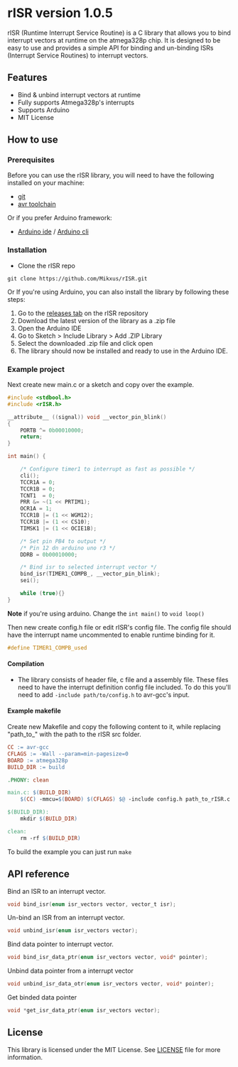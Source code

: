 # rISR version 1.0.5

rISR (Runtime Interrupt Service Routine) is a C library that allows you to bind interrupt vectors at runtime on the atmega328p chip. It is designed to be easy to use and provides a simple API for binding and un-binding ISRs (Interrupt Service Routines) to interrupt vectors.

## Features
- Bind & unbind interrupt vectors at runtime
- Fully supports Atmega328p's interrupts
- Supports Arduino
- MIT License

## How to use
### Prerequisites
Before you can use the rISR library, you will need to have the following installed on your machine:
- [git](https://scm.com)
- [avr toolchain](https://www.microchip.com/en-us/tools-resources/develop/microchip-studio/gcc-compilers)

Or if you prefer Arduino framework:

- [Arduino ide](https://www.arduino.cc/en/software) / [Arduino cli](https://arduino.github.io/arduino-cli/latest/#installation)

### Installation
- Clone the rISR repo
```
git clone https://github.com/Mikxus/rISR.git
```

Or If you're using Arduino, you can also install the library by following these steps:

1. Go to the [releases tab](https://github.com/Mikxus/rISR/releases) on the rISR repository
2. Download the latest version of the library as a .zip file
3. Open the Arduino IDE
4. Go to Sketch > Include Library > Add .ZIP Library
5. Select the downloaded .zip file and click open
6. The library should now be installed and ready to use in the Arduino IDE.

### Example project
Next create new main.c or a sketch and copy over the example.
```C
#include <stdbool.h>
#include <rISR.h>

__attribute__ ((signal)) void __vector_pin_blink()
{
    PORTB ^= 0b00010000;
    return;
}

int main() {

    /* Configure timer1 to interrupt as fast as possible */
    cli();
    TCCR1A = 0;
    TCCR1B = 0;
    TCNT1  = 0;
    PRR &= ~(1 << PRTIM1);
    OCR1A = 1;
    TCCR1B |= (1 << WGM12);
    TCCR1B |= (1 << CS10);
    TIMSK1 |= (1 << OCIE1B);

    /* Set pin PB4 to output */
    /* Pin 12 dn arduino uno r3 */ 
    DDRB = 0b00010000;                    

    /* Bind isr to selected interrupt vector */
    bind_isr(TIMER1_COMPB_, __vector_pin_blink);
    sei();

    while (true){}
}
```
**Note** if you're using arduino. Change the ```int main()``` to ```void loop()```

Then new create config.h file or edit rISR's config file. The config file should have the interrupt name uncommented to enable runtime binding for it.
```C
#define TIMER1_COMPB_used
```

#### Compilation
- The library consists of header file, c file and a assembly file. These files need to have the interrupt definition config file included. To do this you'll need to add ```-include path/to/config.h``` to avr-gcc's input.

#### Example makefile
Create new Makefile and copy the following content to it, while replacing "path_to_" with the path to the rISR src folder.

```Makefile
CC := avr-gcc
CFLAGS := -Wall --param=min-pagesize=0
BOARD := atmega328p
BUILD_DIR := build

.PHONY: clean

main.c: $(BUILD_DIR)
    $(CC) -mmcu=$(BOARD) $(CFLAGS) $@ -include config.h path_to_rISR.c path_to_rISR.S -o $(BUILD_DIR)/main.o

$(BUILD_DIR):
    mkdir $(BUILD_DIR)

clean:
    rm -rf $(BUILD_DIR)
```

To build the example you can just run ```make```

## API reference
Bind an ISR to an interrupt vector.
```C
void bind_isr(enum isr_vectors vector, vector_t isr);
```

Un-bind an ISR from an interrupt vector.
```C
void unbind_isr(enum isr_vectors vector);
```

Bind data pointer to interrupt vector.
```C
void bind_isr_data_ptr(enum isr_vectors vector, void* pointer);
```

Unbind data pointer from a interrupt vector
```C
void unbind_isr_data_otr(enum isr_vectors vector, void* pointer);
```

Get binded data pointer
```C
void *get_isr_data_ptr(enum isr_vectors vector);
```

## License
This library is licensed under the MIT License. See [LICENSE](https://github.com/Mikxus/rISR/blob/main/LICENSE) file for more information.
